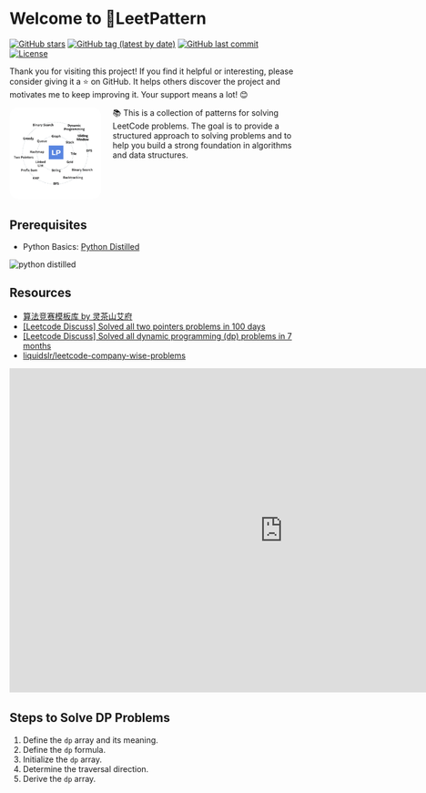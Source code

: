 # Welcome to 🚀LeetPattern

[![GitHub stars](https://img.shields.io/github/stars/russhustle/leetpattern.svg?style=social&label=Star)](https://github.com/russhustle/leetpattern) [![GitHub tag (latest by date)](https://img.shields.io/github/v/tag/russhustle/leetpattern)](https://github.com/russhustle/leetpattern/tags) [![GitHub last commit](https://img.shields.io/github/last-commit/russhustle/leetpattern)](https://github.com/russhustle/leetpattern/commits) [![License](https://img.shields.io/github/license/russhustle/leetpattern)](https://github.com/russhustle/leetpattern/blob/main/LICENSE)

Thank you for visiting this project! If you find it helpful or interesting, please consider giving it a ⭐️ on GitHub. It helps others discover the project and motivates me to keep improving it. Your support means a lot! 😊

<div style="display: flex; align-items: flex-start; gap: 20px;">
  <div style="flex: 1; text-align: center;">
    <img src="imgs/leetpattern.png" alt="LeetPattern" style="width: 300px; border-radius: 15px;">
  </div>
  <div style="flex: 2;">
    📚 This is a collection of patterns for solving LeetCode problems. The goal is to provide a structured approach to solving problems and to help you build a strong foundation in algorithms and data structures.
  </div>
</div>

## Prerequisites

-   Python Basics: [Python Distilled](https://www.dabeaz.com/python-distilled/)

<img src="https://www.dabeaz.com/python-distilled/cover.jpg" alt="python distilled" width="200">

## Resources

-   [算法竞赛模板库 by 灵茶山艾府](https://github.com/EndlessCheng/codeforces-go)
-   [[Leetcode Discuss] Solved all two pointers problems in 100 days](https://leetcode.com/discuss/study-guide/1688903/solved-all-two-pointers-problems-in-100-days)
-   [[Leetcode Discuss] Solved all dynamic programming (dp) problems in 7 months](https://leetcode.com/discuss/general-discussion/1000929/solved-all-dynamic-programming-dp-problems-in-7-months)
-   [liquidslr/leetcode-company-wise-problems](https://github.com/liquidslr/leetcode-company-wise-problems)

<iframe src="https://docs.google.com/presentation/d/e/2PACX-1vTn_gElbkX3P669Dq7pBKHaQdmKhq8oWuf6NGq6imJxujw1eexYkpMgtw7GKlN_3xjle6jqBUPUpPkp/embed?start=false&loop=false&delayms=3000" frameborder="0" width="960" height="569" allowfullscreen="true" mozallowfullscreen="true" webkitallowfullscreen="true"></iframe>

## Steps to Solve DP Problems

1. Define the `dp` array and its meaning.
2. Define the `dp` formula.
3. Initialize the `dp` array.
4. Determine the traversal direction.
5. Derive the `dp` array.
